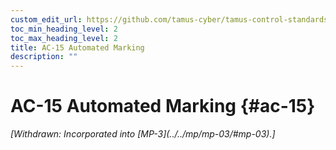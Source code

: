 ```yaml
---
custom_edit_url: https://github.com/tamus-cyber/tamus-control-standards/tree/main/content/tamus.edu/TAMUS_profile.xml
toc_min_heading_level: 2
toc_max_heading_level: 2
title: AC-15 Automated Marking
description: ""
---
```


# AC-15 Automated Marking {#ac-15}


<prop xmlns="http://csrc.nist.gov/ns/oscal/1.0" name="status" value="withdrawn">
            <em>[Withdrawn: Incorporated into [MP-3](../../mp/mp-03/#mp-03).]</em>
         </prop>
         

